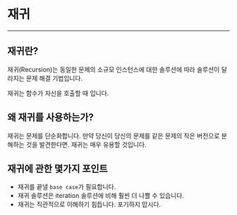 # 재귀
---

## 재귀란?

재귀(Recursion)는 동일한 문제의 소규모 인스턴스에 대한 솔루션에 따라 솔루션이 달라지는 문제 해결 기법입니다.

재귀는 함수가 자신을 호출할 때 입니다.


## 왜 재귀를 사용하는가?

재귀는 문제를 단순화합니다. 만약 당신이 당신의 문제를 같은 문제의 작은 버전으로 분해하는 것을 발견한다면. 재귀는 매우 유용할 것입니다.

## 재귀에 관한 몇가지 포인트

- 재귀를 끝낼 `base case`가 필요합니다.
- 재귀 솔루션은 iteration 솔루션에 비해 훨씬 더 나쁠 수 있습니다.
- 재귀는 직관적으로 이해하기 힘듭니다. 포기하지 맙시다.
